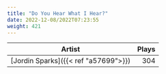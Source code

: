 ```yaml
---
title: "Do You Hear What I Hear?"
date: 2022-12-08/2022T07:23:55
weight: 421
---
```




 Artist | Plays 
----- | -----:
[Jordin Sparks]({{< ref "a57699">}}) | 304
